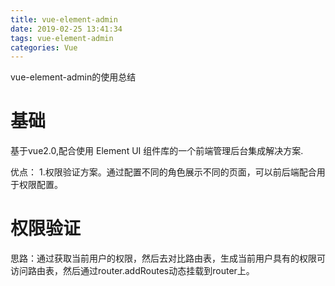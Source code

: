 ```yaml
---
title: vue-element-admin
date: 2019-02-25 13:41:34
tags: vue-element-admin
categories: Vue
---
```


vue-element-admin的使用总结

<!-- more -->

# 基础

基于vue2.0,配合使用 Element UI 组件库的一个前端管理后台集成解决方案.

优点：
1.权限验证方案。通过配置不同的角色展示不同的页面，可以前后端配合用于权限配置。

# 权限验证

思路：通过获取当前用户的权限，然后去对比路由表，生成当前用户具有的权限可访问路由表，然后通过router.addRoutes动态挂载到router上。
